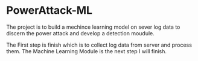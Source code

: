 # PowerAttack-ML
The project is to build a mechince learning model on sever log data to discern the power attack and develop a detection moudule.

The First step is finish which is to collect log data from server and process them.
The Machine Learning Module is the next step I will finish.
